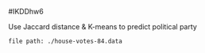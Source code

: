 #IKDDhw6

Use Jaccard distance & K-means to predict political party 


```
file path: ./house-votes-84.data
```